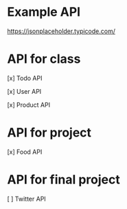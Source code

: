 # Example API
https://jsonplaceholder.typicode.com/

# API for class
[x] Todo API

[x] User API

[x] Product API

# API for project
[x] Food API

# API for final project
[ ] Twitter API